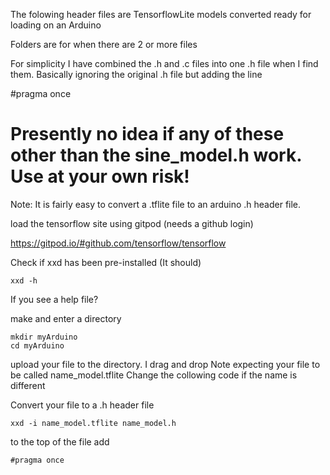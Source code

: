 The folowing header files are TensorflowLite models converted ready for loading on an Arduino

Folders are for when there are 2 or more files


For simplicity I have combined the .h and .c files into one .h file when I find them. Basically ignoring the original  .h file but adding the line


#pragma once



# Presently no idea if any of these other than the sine_model.h work. Use at your own risk!


Note: It is fairly easy to convert a .tflite file to an arduino .h header file.


load the tensorflow site using gitpod (needs a github login)

https://gitpod.io/#github.com/tensorflow/tensorflow

Check if xxd has been pre-installed (It should)

```xxd -h```

If you see a help file?

make and enter a directory

``` 
mkdir myArduino 
cd myArduino

```

upload your file to the directory. I drag and drop
Note expecting your file to be called name_model.tflite Change the collowing code if the name is different

Convert your file to a .h header file

``` xxd -i name_model.tflite name_model.h ```


to the top of the file add

``` #pragma once ```








